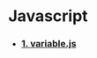 # Javascript

- ### [1. variable.js](https://github.com/ChanYoung-dev/FrontendBasic/blob/master/1.%20Basic/javascript/variable.js)

